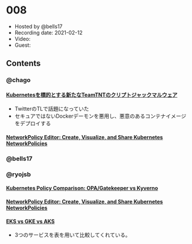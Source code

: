 # 008

- Hosted by @bells17
- Recording date: 2021-02-12
- Video: 
- Guest: 

## Contents

### @chago

#### [Kubernetesを標的とする新たなTeamTNTのクリプトジャックマルウェア](https://unit42.paloaltonetworks.jp/hildegard-malware-teamtnt/)
- TwitterのTLで話題になっていた
- セキュアではないDockerデーモンを悪用し、悪意のあるコンテナイメージをデプロイする

#### [NetworkPolicy Editor: Create, Visualize, and Share Kubernetes NetworkPolicies](https://cilium.io/blog/2021/02/10/network-policy-editor)

### @bells17

### @ryojsb
#### [Kubernetes Policy Comparison: OPA/Gatekeeper vs Kyverno](https://neonmirrors.net/post/2021-02/kubernetes-policy-comparison-opa-gatekeeper-vs-kyverno/)

#### [NetworkPolicy Editor: Create, Visualize, and Share Kubernetes NetworkPolicies](https://cilium.io/blog/2021/02/10/network-policy-editor)

#### [EKS vs GKE vs AKS](https://www.stackrox.com/post/2021/01/eks-vs-gke-vs-aks-jan2021/)
- 3つのサービスを表を用いて比較してくれている。
